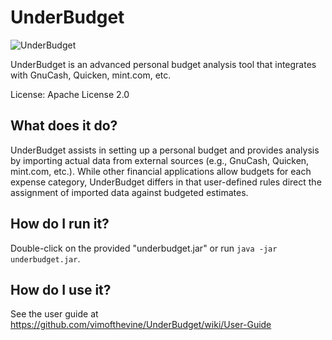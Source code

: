 # UnderBudget

![UnderBudget](http://vimofthevine.com/assets/img/underbudget_screen.png)

UnderBudget is an advanced personal budget analysis tool that
integrates with GnuCash, Quicken, mint.com, etc.

License: Apache License 2.0

## What does it do?

UnderBudget assists in setting up a personal budget and provides
analysis by importing actual data from external sources (e.g.,
GnuCash, Quicken, mint.com, etc.). While other financial applications
allow budgets for each expense category, UnderBudget differs in that
user-defined rules direct the assignment of imported data against
budgeted estimates.

## How do I run it?

Double-click on the provided "underbudget.jar" or run
`java -jar underbudget.jar`.

## How do I use it?

See the user guide at https://github.com/vimofthevine/UnderBudget/wiki/User-Guide

